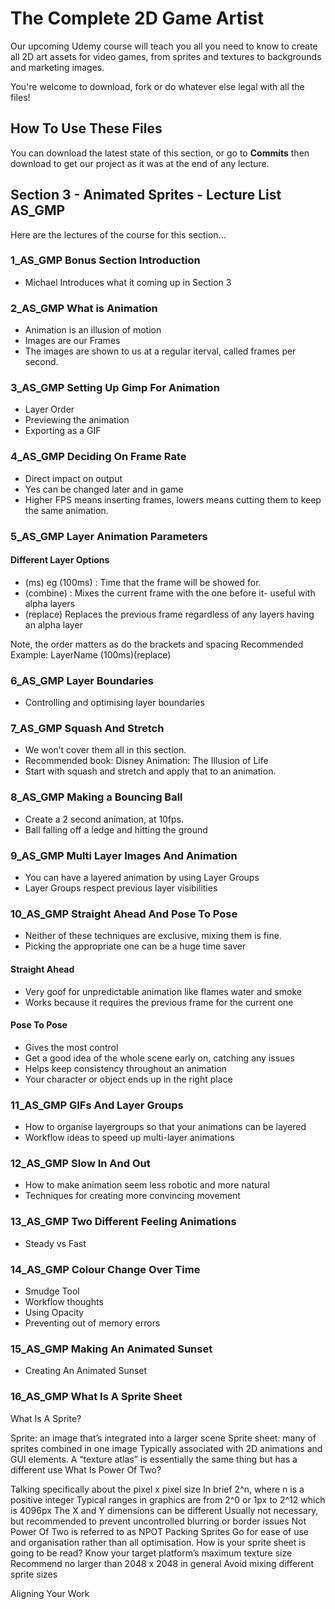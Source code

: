 ﻿# The Complete 2D Game Artist
Our upcoming Udemy course will teach you all you need to know to create all 2D art assets for video games, from sprites and textures to backgrounds and marketing images.

You're welcome to download, fork or do whatever else legal with all the files!

## How To Use These Files
You can download the latest state of this section, or go to **Commits** then download to get our project as it was at the end of any lecture.

## Section 3 - Animated Sprites - Lecture List AS_GMP
Here are the lectures of the course for this section...

### 1_AS_GMP Bonus Section Introduction
+ Michael Introduces what it coming up in Section 3

### 2_AS_GMP What is Animation
+ Animation is an illusion of motion
+ Images are our Frames
+ The images are shown to us at a regular iterval, called frames per second.

### 3_AS_GMP Setting Up Gimp For Animation
+ Layer Order
+ Previewing the animation
+ Exporting as a GIF

### 4_AS_GMP Deciding On Frame Rate
+ Direct impact on output
+ Yes can be changed later and in game
+ Higher FPS means inserting frames, lowers means cutting them to keep the same animation.


### 5_AS_GMP Layer Animation Parameters
#### Different Layer Options

+ (ms) eg (100ms) : Time that the frame will be showed for.
+ (combine) : Mixes the current frame with the one before it- useful with alpha layers
+ (replace) Replaces the previous frame regardless of any layers having an alpha layer

Note, the order matters as do the brackets and spacing
Recommended Example:  LayerName (100ms)(replace)

### 6_AS_GMP Layer Boundaries

+ Controlling and optimising layer boundaries

### 7_AS_GMP Squash And Stretch
+ We won’t cover them all in this section.
+ Recommended book: Disney Animation: The Illusion of Life
+ Start with squash and stretch and apply that to an animation.

### 8_AS_GMP Making a Bouncing Ball
+ Create a 2 second animation, at 10fps.
+ Ball falling off a ledge and hitting the ground

### 9_AS_GMP Multi Layer Images And Animation
+ You can have a layered animation by using Layer Groups
+ Layer Groups respect previous layer visibilities

### 10_AS_GMP Straight Ahead And Pose To Pose
+ Neither of these techniques are exclusive, mixing them is fine.
+ Picking the appropriate one can be a huge time saver

#### Straight Ahead
+ Very goof for unpredictable animation like flames water and smoke
+ Works because it requires the previous frame for the current one

#### Pose To Pose
+ Gives the most control
+ Get a good idea of the whole scene early on, catching any issues
+ Helps keep consistency throughout an animation
+ Your character or object ends up in the right place

### 11_AS_GMP GIFs And Layer Groups
+ How to organise layergroups so that your animations can be layered
+ Workflow ideas to speed up multi-layer animations

### 12_AS_GMP Slow In And Out
+ How to make animation seem less robotic and more natural
+ Techniques for creating more convincing movement

### 13_AS_GMP Two Different Feeling Animations
+ Steady vs Fast

### 14_AS_GMP Colour Change Over Time
+ Smudge Tool
+ Workflow thoughts
+ Using Opacity
+ Preventing out of memory errors

### 15_AS_GMP Making An Animated Sunset
+ Creating An Animated Sunset

### 16_AS_GMP What Is A Sprite Sheet
What Is A Sprite?

Sprite: an image that’s integrated into a larger scene
Sprite sheet: many of sprites combined in one image
Typically associated with 2D animations and GUI elements.
A “texture atlas” is essentially the same thing but has a different use
What Is Power Of Two?

Talking specifically about the pixel x pixel size
In brief 2^n, where n is a positive integer
Typical ranges in graphics are from 2^0 or 1px to 2^12 which is 4096px
The X and Y dimensions can be different
Usually not necessary, but recommended to prevent uncontrolled blurring or border issues
Not Power Of Two is referred to as NPOT
Packing Sprites
Go for ease of use and organisation rather than all optimisation.
How is your sprite sheet is going to be read?
Know your target platform’s maximum texture size
Recommend no larger than 2048 x 2048 in general
Avoid mixing different sprite sizes

Aligning Your Work

